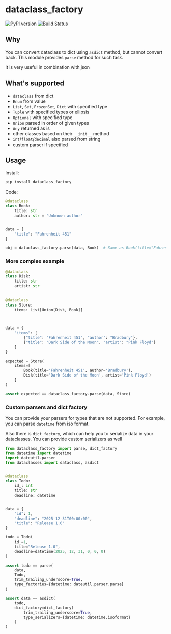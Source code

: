 # dataclass_factory

[![PyPI version](https://badge.fury.io/py/dataclass-factory.svg)](https://badge.fury.io/py/dataclass-factory)
[![Build Status](https://travis-ci.org/Tishka17/dataclass_factory.svg?branch=master)](https://travis-ci.org/Tishka17/dataclass_factory)

## Why

You can convert dataclass to dict using `asdict` method, but cannot convert back.
This module provides `parse` method for such task. 

It is very useful in combination with json

## What's supported 

* `dataclass` from dict
* `Enum` from value
* `List`, `Set`, `FrozenSet`, `Dict` with specified type
* `Tuple` with specified types or ellipsis
* `Optional` with specified type
* `Union` parsed in order of given types
* `Any` returned as is
* other classes based on their `__init__` method
* `int`/`float`/`decimal` also parsed from string
* custom parser if specified

## Usage

Install:
```bash
pip install dataclass_factory 
```

Code:

```python
@dataclass
class Book:
    title: str
    author: str = "Unknown author"


data = {
    "title": "Fahrenheit 451"
}

obj = dataclass_factory.parse(data, Book)  # Same as Book(title="Fahrenheit 451")

```


### More complex example

```python
@dataclass 
class Disk:
    title: str
    artist: str
    
    
@dataclass
class Store:
    items: List[Union[Disk, Book]]
     


data = {
    "items": [
        {"title": "Fahrenheit 451", "author": "Bradbury"},
        {"title": "Dark Side of the Moon", "artist": "Pink Floyd"}
    ]
}

expected = Store(
    items=[
        Book(title='Fahrenheit 451', author='Bradbury'),
        Disk(title='Dark Side of the Moon', artist='Pink Floyd')
    ]
)

assert expected == dataclass_factory.parse(data, Store)

```

### Custom parsers and dict factory

You can provide your parsers for types that are not supported. For example, you can parse `datetime` from iso format.

Also there is `dict_factory`, which can help you to serialize data in your dataclasses. 
You can provide custom serializers as well


```python
from dataclass_factory import parse, dict_factory
from datetime import datetime
import dateutil.parser
from dataclasses import dataclass, asdict


@dataclass
class Todo:
    id_: int
    title: str
    deadline: datetime


data = {
    "id": 1,
    "deadline": "2025-12-31T00:00:00",
    "title": "Release 1.0"
}

todo = Todo(
    id_=1,
    title="Release 1.0",
    deadline=datetime(2025, 12, 31, 0, 0, 0)
)

assert todo == parse(
    data,
    Todo,
    trim_trailing_underscore=True,
    type_factories={datetime: dateutil.parser.parse}
)

assert data == asdict(
    todo,
    dict_factory=dict_factory(
        trim_trailing_underscore=True,
        type_serializers={datetime: datetime.isoformat}
    )
)
```